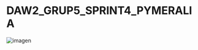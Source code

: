 # DAW2_GRUP5_SPRINT4_PYMERALIA
![imagen](https://user-images.githubusercontent.com/94826231/220670891-84af42dc-7d52-4bdf-a3da-e481a5e289fb.png)

 
